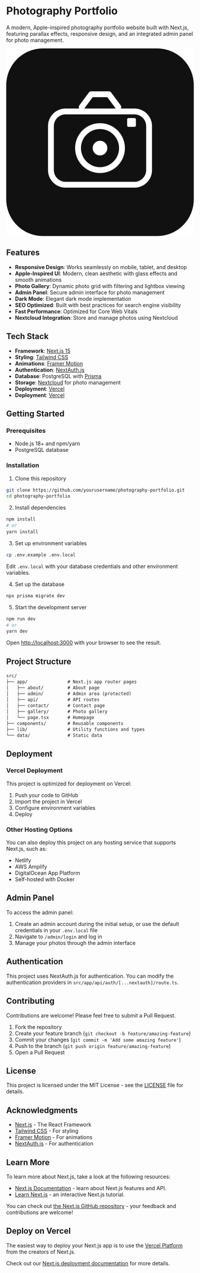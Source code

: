 # Photography Portfolio

A modern, Apple-inspired photography portfolio website built with Next.js, featuring parallax effects, responsive design, and an integrated admin panel for photo management.

![Portfolio Preview](public/camera-favicon.svg)

## Features

- **Responsive Design**: Works seamlessly on mobile, tablet, and desktop
- **Apple-Inspired UI**: Modern, clean aesthetic with glass effects and smooth animations
- **Photo Gallery**: Dynamic photo grid with filtering and lightbox viewing
- **Admin Panel**: Secure admin interface for photo management
- **Dark Mode**: Elegant dark mode implementation
- **SEO Optimized**: Built with best practices for search engine visibility
- **Fast Performance**: Optimized for Core Web Vitals
- **Nextcloud Integration**: Store and manage photos using Nextcloud

## Tech Stack

- **Framework**: [Next.js 15](https://nextjs.org/)
- **Styling**: [Tailwind CSS](https://tailwindcss.com/)
- **Animations**: [Framer Motion](https://www.framer.com/motion/)
- **Authentication**: [NextAuth.js](https://next-auth.js.org/)
- **Database**: PostgreSQL with [Prisma](https://www.prisma.io/)
- **Storage**: [Nextcloud](https://nextcloud.com/) for photo management
- **Deployment**: [Vercel](https://vercel.com)
- **Deployment**: [Vercel](https://vercel.com)

## Getting Started

### Prerequisites

- Node.js 18+ and npm/yarn
- PostgreSQL database

### Installation

1. Clone this repository
```bash
git clone https://github.com/yourusername/photography-portfolio.git
cd photography-portfolio
```

2. Install dependencies
```bash
npm install
# or
yarn install
```

3. Set up environment variables
```bash
cp .env.example .env.local
```
Edit `.env.local` with your database credentials and other environment variables.

4. Set up the database
```bash
npx prisma migrate dev
```

5. Start the development server
```bash
npm run dev
# or
yarn dev
```

Open [http://localhost:3000](http://localhost:3000) with your browser to see the result.

## Project Structure

```
src/
├── app/               # Next.js app router pages
│   ├── about/         # About page
│   ├── admin/         # Admin area (protected)
│   ├── api/           # API routes
│   ├── contact/       # Contact page
│   ├── gallery/       # Photo gallery
│   └── page.tsx       # Homepage
├── components/        # Reusable components
├── lib/               # Utility functions and types
└── data/              # Static data
```

## Deployment

### Vercel Deployment

This project is optimized for deployment on Vercel:

1. Push your code to GitHub
2. Import the project in Vercel
3. Configure environment variables
4. Deploy

### Other Hosting Options

You can also deploy this project on any hosting service that supports Next.js, such as:

- Netlify
- AWS Amplify
- DigitalOcean App Platform
- Self-hosted with Docker

## Admin Panel

To access the admin panel:

1. Create an admin account during the initial setup, or use the default credentials in your `.env.local` file
2. Navigate to `/admin/login` and log in
3. Manage your photos through the admin interface

## Authentication

This project uses NextAuth.js for authentication. You can modify the authentication providers in `src/app/api/auth/[...nextauth]/route.ts`.

## Contributing

Contributions are welcome! Please feel free to submit a Pull Request.

1. Fork the repository
2. Create your feature branch (`git checkout -b feature/amazing-feature`)
3. Commit your changes (`git commit -m 'Add some amazing feature'`)
4. Push to the branch (`git push origin feature/amazing-feature`)
5. Open a Pull Request

## License

This project is licensed under the MIT License - see the [LICENSE](LICENSE) file for details.

## Acknowledgments

- [Next.js](https://nextjs.org/) - The React Framework
- [Tailwind CSS](https://tailwindcss.com/) - For styling
- [Framer Motion](https://www.framer.com/motion/) - For animations
- [NextAuth.js](https://next-auth.js.org/) - For authentication

## Learn More

To learn more about Next.js, take a look at the following resources:

- [Next.js Documentation](https://nextjs.org/docs) - learn about Next.js features and API.
- [Learn Next.js](https://nextjs.org/learn) - an interactive Next.js tutorial.

You can check out [the Next.js GitHub repository](https://github.com/vercel/next.js) - your feedback and contributions are welcome!

## Deploy on Vercel

The easiest way to deploy your Next.js app is to use the [Vercel Platform](https://vercel.com/new?utm_medium=default-template&filter=next.js&utm_source=create-next-app&utm_campaign=create-next-app-readme) from the creators of Next.js.

Check out our [Next.js deployment documentation](https://nextjs.org/docs/app/building-your-application/deploying) for more details.
